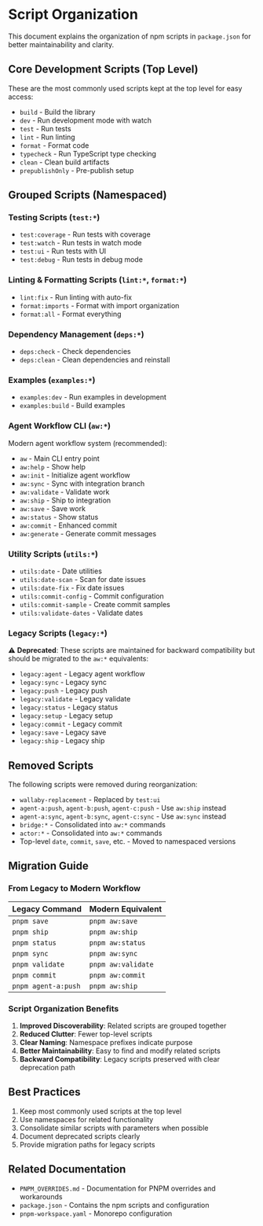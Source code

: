 # Script Organization

This document explains the organization of npm scripts in `package.json` for better maintainability and clarity.

## Core Development Scripts (Top Level)

These are the most commonly used scripts kept at the top level for easy access:

- `build` - Build the library
- `dev` - Run development mode with watch
- `test` - Run tests
- `lint` - Run linting
- `format` - Format code
- `typecheck` - Run TypeScript type checking
- `clean` - Clean build artifacts
- `prepublishOnly` - Pre-publish setup

## Grouped Scripts (Namespaced)

### Testing Scripts (`test:*`)
- `test:coverage` - Run tests with coverage
- `test:watch` - Run tests in watch mode
- `test:ui` - Run tests with UI
- `test:debug` - Run tests in debug mode

### Linting & Formatting Scripts (`lint:*`, `format:*`)
- `lint:fix` - Run linting with auto-fix
- `format:imports` - Format with import organization
- `format:all` - Format everything

### Dependency Management (`deps:*`)
- `deps:check` - Check dependencies
- `deps:clean` - Clean dependencies and reinstall

### Examples (`examples:*`)
- `examples:dev` - Run examples in development
- `examples:build` - Build examples

### Agent Workflow CLI (`aw:*`)
Modern agent workflow system (recommended):
- `aw` - Main CLI entry point
- `aw:help` - Show help
- `aw:init` - Initialize agent workflow
- `aw:sync` - Sync with integration branch
- `aw:validate` - Validate work
- `aw:ship` - Ship to integration
- `aw:save` - Save work
- `aw:status` - Show status
- `aw:commit` - Enhanced commit
- `aw:generate` - Generate commit messages

### Utility Scripts (`utils:*`)
- `utils:date` - Date utilities
- `utils:date-scan` - Scan for date issues
- `utils:date-fix` - Fix date issues
- `utils:commit-config` - Commit configuration
- `utils:commit-sample` - Create commit samples
- `utils:validate-dates` - Validate dates

### Legacy Scripts (`legacy:*`)
⚠️ **Deprecated**: These scripts are maintained for backward compatibility but should be migrated to the `aw:*` equivalents:
- `legacy:agent` - Legacy agent workflow
- `legacy:sync` - Legacy sync
- `legacy:push` - Legacy push
- `legacy:validate` - Legacy validate
- `legacy:status` - Legacy status
- `legacy:setup` - Legacy setup
- `legacy:commit` - Legacy commit
- `legacy:save` - Legacy save
- `legacy:ship` - Legacy ship

## Removed Scripts

The following scripts were removed during reorganization:
- `wallaby-replacement` - Replaced by `test:ui`
- `agent-a:push`, `agent-b:push`, `agent-c:push` - Use `aw:ship` instead
- `agent-a:sync`, `agent-b:sync`, `agent-c:sync` - Use `aw:sync` instead
- `bridge:*` - Consolidated into `aw:*` commands
- `actor:*` - Consolidated into `aw:*` commands
- Top-level `date`, `commit`, `save`, etc. - Moved to namespaced versions

## Migration Guide

### From Legacy to Modern Workflow

| Legacy Command | Modern Equivalent |
|---------------|------------------|
| `pnpm save` | `pnpm aw:save` |
| `pnpm ship` | `pnpm aw:ship` |
| `pnpm status` | `pnpm aw:status` |
| `pnpm sync` | `pnpm aw:sync` |
| `pnpm validate` | `pnpm aw:validate` |
| `pnpm commit` | `pnpm aw:commit` |
| `pnpm agent-a:push` | `pnpm aw:ship` |

### Script Organization Benefits

1. **Improved Discoverability**: Related scripts are grouped together
2. **Reduced Clutter**: Fewer top-level scripts
3. **Clear Naming**: Namespace prefixes indicate purpose
4. **Better Maintainability**: Easy to find and modify related scripts
5. **Backward Compatibility**: Legacy scripts preserved with clear deprecation path

## Best Practices

1. Keep most commonly used scripts at the top level
2. Use namespaces for related functionality
3. Consolidate similar scripts with parameters when possible
4. Document deprecated scripts clearly
5. Provide migration paths for legacy scripts

## Related Documentation

- `PNPM_OVERRIDES.md` - Documentation for PNPM overrides and workarounds
- `package.json` - Contains the npm scripts and configuration
- `pnpm-workspace.yaml` - Monorepo configuration 